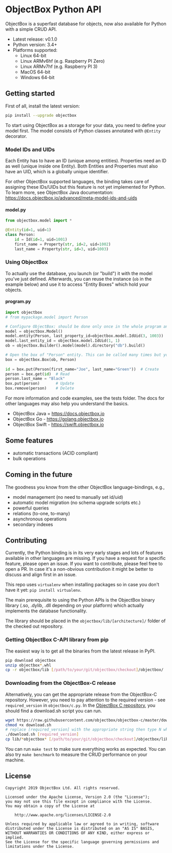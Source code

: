 ObjectBox Python API
====================
ObjectBox is a superfast database for objects, now also available for Python with a simple CRUD API.

* Latest release: v0.1.0
* Python version: 3.4+
* Platforms supported: 
    * Linux 64-bit
    * Linux ARMv6hf (e.g. Raspberry PI Zero)
    * Linux ARMv7hf (e.g. Raspberry PI 3)
    * MacOS 64-bit
    * Windows 64-bit

Getting started
---------------
First of all, install the latest version:
```bash
pip install --upgrade objectbox
```

To start using ObjectBox as a storage for your data, you need to define your model first. 
The model consists of Python classes annotated with `@Entity` decorator. 

### Model IDs and UIDs
Each Entity has to have an ID (unique among entities). 
Properties need an ID as well (unique inside one Entity). 
Both Entities and Properties must also have an UID, which is a globally unique identifier.

For other ObjectBox supported languages, the binding takes care of assigning these IDs/UIDs but this feature is not yet implemented for Python.
To learn more, see ObjectBox Java documentation: https://docs.objectbox.io/advanced/meta-model-ids-and-uids

#### model.py
```python
from objectbox.model import *

@Entity(id=1, uid=1)
class Person:
    id = Id(id=1, uid=1001)
    first_name = Property(str, id=2, uid=1002)
    last_name = Property(str, id=3, uid=1003)
```

### Using ObjectBox
To actually use the database, you launch (or "build") it with the model you've just defined.
Afterwards, you can reuse the instance (`ob` in the example below) and use it to access "Entity Boxes" which hold your objects.
  
#### program.py
```python
import objectbox
# from mypackage.model import Person

# Configure ObjectBox: should be done only once in the whole program and the "ob" variable should be kept around
model = objectbox.Model()
model.entity(Person, last_property_id=objectbox.model.IdUid(3, 1003))
model.last_entity_id = objectbox.model.IdUid(1, 1)
ob = objectbox.Builder().model(model).directory("db").build()

# Open the box of "Person" entity. This can be called many times but you can also pass the variable around
box = objectbox.Box(ob, Person)
 
id = box.put(Person(first_name="Joe", last_name="Green"))  # Create
person = box.get(id)  # Read
person.last_name = "Black"
box.put(person)       # Update
box.remove(person)    # Delete
```

For more information and code examples, see the tests folder. The docs for other languages may also help you understand the basics.
* ObjectBox Java = https://docs.objectbox.io
* ObjectBox Go - https://golang.objectbox.io
* ObjectBox Swift - https://swift.objectbox.io

Some features
-------------
* automatic transactions (ACID compliant)
* bulk operations

Coming in the future
-------------
The goodness you know from the other ObjectBox language-bindings, e.g.,
* model management (no need to manually set id/uid)
* automatic model migration (no schema upgrade scripts etc.)
* powerful queries
* relations (to-one, to-many)
* asynchronous operations
* secondary indexes 

Contributing
------------
Currently, the Python binding is in its very early stages and lots of features available in other languages are missing.
If you have a request for a specific feature, please open an issue. If you want to contribute, please feel free to open a PR.
In case it's a non-obvious contribution it might be better to discuss and align first in an issue. 

This repo uses `virtualenv` when installing packages so in case you don't have it yet: `pip install virtualenv`.

The main prerequisite to using the Python APIs is the ObjectBox binary library (.so, .dylib, .dll depending on your  platform) which actually implements the database functionality.

The library should be placed in the `objectbox/lib/[architecture]/` folder of the checked out repository.

### Getting ObjectBox C-API library from pip
The easiest way is to get all the binaries from the latest release in PyPI.
```bash
pip download objectbox
unzip objectbox*.whl
cp -r objectbox/lib [/path/to/your/git/objectbox/checkout]/objectbox/  
```  

### Downloading from the ObjectBox-C release
Alternatively, you can get the appropriate release from the ObjectBox-C repository.
However, you need to pay attention to the required version - see `required_version` in `objectbox/c.py`.
In the [ObjectBox C repository](https://github.com/objectbox/objectbox-c), you should find a download.sh script you can run.


```bash
wget https://raw.githubusercontent.com/objectbox/objectbox-c/master/download.sh
chmod +x download.sh
# replace [required_version] with the appropriate string then type N when the script asks about installing the library
./download.sh [required_version]
cp lib/*objectbox* [/path/to/your/git/objectbox/checkout]/objectbox/lib/$(uname -m)/
```

You can run `make test` to make sure everything works as expected.
You can also try `make benchmark` to measure the CRUD performance on your machine.

License
-------
    Copyright 2019 ObjectBox Ltd. All rights reserved.
    
    Licensed under the Apache License, Version 2.0 (the "License");
    you may not use this file except in compliance with the License.
    You may obtain a copy of the License at
    
        http://www.apache.org/licenses/LICENSE-2.0
    
    Unless required by applicable law or agreed to in writing, software
    distributed under the License is distributed on an "AS IS" BASIS,
    WITHOUT WARRANTIES OR CONDITIONS OF ANY KIND, either express or implied.
    See the License for the specific language governing permissions and
    limitations under the License.

